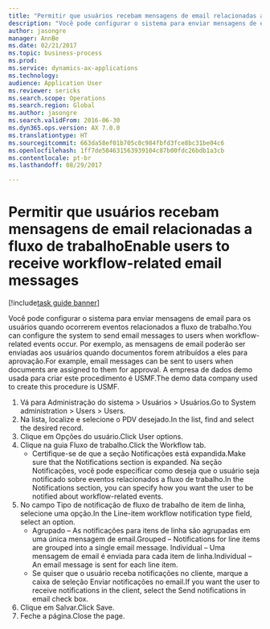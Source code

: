 ```yaml
--- 
title: "Permitir que usuários recebam mensagens de email relacionadas a fluxo de trabalho"
description: "Você pode configurar o sistema para enviar mensagens de email para os usuários quando ocorrerem eventos relacionados a fluxo de trabalho."
author: jasongre
manager: AnnBe
ms.date: 02/21/2017
ms.topic: business-process
ms.prod: 
ms.service: dynamics-ax-applications
ms.technology: 
audience: Application User
ms.reviewer: sericks
ms.search.scope: Operations
ms.search.region: Global
ms.author: jasongre
ms.search.validFrom: 2016-06-30
ms.dyn365.ops.version: AX 7.0.0
ms.translationtype: HT
ms.sourcegitcommit: 663da58ef01b705c0c984fbfd3fce8bc31be04c6
ms.openlocfilehash: 1ff7de584631563939104c87b00fdc26bdb1a3cb
ms.contentlocale: pt-br
ms.lasthandoff: 08/29/2017

---
```

# <a name="enable-users-to-receive-workflow-related-email-messages"></a><span data-ttu-id="a1fbb-103">Permitir que usuários recebam mensagens de email relacionadas a fluxo de trabalho</span><span class="sxs-lookup"><span data-stu-id="a1fbb-103">Enable users to receive workflow-related email messages</span></span>

[!include[task guide banner](../../includes/task-guide-banner.md)]

<span data-ttu-id="a1fbb-104">Você pode configurar o sistema para enviar mensagens de email para os usuários quando ocorrerem eventos relacionados a fluxo de trabalho.</span><span class="sxs-lookup"><span data-stu-id="a1fbb-104">You can configure the system to send email messages to users when workflow-related events occur.</span></span> <span data-ttu-id="a1fbb-105">Por exemplo, as mensagens de email poderão ser enviadas aos usuários quando documentos forem atribuídos a eles para aprovação.</span><span class="sxs-lookup"><span data-stu-id="a1fbb-105">For example, email messages can be sent to users when documents are assigned to them for approval.</span></span> <span data-ttu-id="a1fbb-106">A empresa de dados demo usada para criar este procedimento é USMF.</span><span class="sxs-lookup"><span data-stu-id="a1fbb-106">The demo data company used to create this procedure is USMF.</span></span>

1. <span data-ttu-id="a1fbb-107">Vá para Administração do sistema > Usuários > Usuários.</span><span class="sxs-lookup"><span data-stu-id="a1fbb-107">Go to System administration > Users > Users.</span></span>
2. <span data-ttu-id="a1fbb-108">Na lista, localize e selecione o PDV desejado.</span><span class="sxs-lookup"><span data-stu-id="a1fbb-108">In the list, find and select the desired record.</span></span>
3. <span data-ttu-id="a1fbb-109">Clique em Opções do usuário.</span><span class="sxs-lookup"><span data-stu-id="a1fbb-109">Click User options.</span></span>
4. <span data-ttu-id="a1fbb-110">Clique na guia Fluxo de trabalho.</span><span class="sxs-lookup"><span data-stu-id="a1fbb-110">Click the Workflow tab.</span></span>
    * <span data-ttu-id="a1fbb-111">Certifique-se de que a seção Notificações está expandida.</span><span class="sxs-lookup"><span data-stu-id="a1fbb-111">Make sure that the Notifications section is expanded.</span></span>     <span data-ttu-id="a1fbb-112">Na seção Notificações, você pode especificar como deseja que o usuário seja notificado sobre eventos relacionados a fluxo de trabalho.</span><span class="sxs-lookup"><span data-stu-id="a1fbb-112">In the Notifications section, you can specify how you want the user to be notified about workflow-related events.</span></span>  
5. <span data-ttu-id="a1fbb-113">No campo Tipo de notificação de fluxo de trabalho de item de linha, selecione uma opção.</span><span class="sxs-lookup"><span data-stu-id="a1fbb-113">In the Line-item workflow notification type field, select an option.</span></span>
    * <span data-ttu-id="a1fbb-114">Agrupado – As notificações para itens de linha são agrupadas em uma única mensagem de email.</span><span class="sxs-lookup"><span data-stu-id="a1fbb-114">Grouped – Notifications for line items are grouped into a single email message.</span></span>    <span data-ttu-id="a1fbb-115">Individual – Uma mensagem de email é enviada para cada item de linha.</span><span class="sxs-lookup"><span data-stu-id="a1fbb-115">Individual – An email message is sent for each line item.</span></span>  
    * <span data-ttu-id="a1fbb-116">Se quiser que o usuário receba notificações no cliente, marque a caixa de seleção Enviar notificações no email.</span><span class="sxs-lookup"><span data-stu-id="a1fbb-116">If you want the user to receive notifications in the client, select the Send notifications in email check box.</span></span>  
6. <span data-ttu-id="a1fbb-117">Clique em Salvar.</span><span class="sxs-lookup"><span data-stu-id="a1fbb-117">Click Save.</span></span>
7. <span data-ttu-id="a1fbb-118">Feche a página.</span><span class="sxs-lookup"><span data-stu-id="a1fbb-118">Close the page.</span></span>


